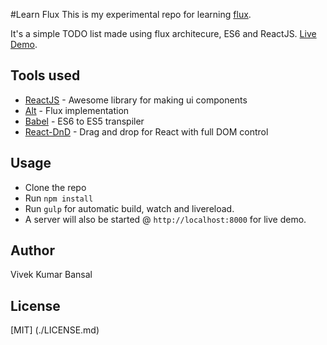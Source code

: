 #Learn Flux
This is my experimental repo for learning [flux](http://facebook.github.io/flux/).

It's a simple TODO list made using flux architecure, ES6 and ReactJS. [Live Demo](vkbansal.github.io/learn-flux/).

## Tools used
- [ReactJS](https://facebook.github.io/react) - Awesome library for making ui components
- [Alt](https://github.com/goatslacker/alt) - Flux implementation
- [Babel](https://babeljs.io/) - ES6 to ES5 transpiler
- [React-DnD](https://github.com/gaearon/react-dnd) - Drag and drop for React with full DOM control

## Usage
- Clone the repo
- Run `npm install`
- Run `gulp` for automatic build, watch and livereload.
- A server will also be started @ `http://localhost:8000` for live demo.

## Author
Vivek Kumar Bansal

## License
[MIT] (./LICENSE.md)
